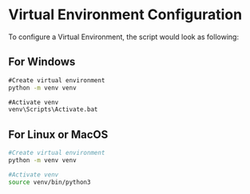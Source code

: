 # Virtual Environment Configuration

To configure a Virtual Environment, the script would look as following:

## For Windows
```cmd
#Create virtual environment
python -m venv venv

#Activate venv
venv\Scripts\Activate.bat
```

## For Linux or MacOS
```bash
#Create virtual environment
python -m venv venv

#Activate venv
source venv/bin/python3
```


